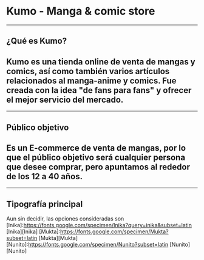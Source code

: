 # Kumo - Manga & comic store 
---
## ¿Qué es Kumo? 

Kumo es una tienda online de venta de mangas y comics, así como también varios artículos relacionados 
al manga-anime y comics. Fue creada con la idea "de fans para fans" y ofrecer el mejor servicio del 
mercado. 
---
---
## Público objetivo
Es un E-commerce de venta de mangas, por lo que el público objetivo será cualquier persona que desee
comprar, pero apuntamos al rededor de los 12 a 40 años.
---
---
## Tipografía principal
Aun sin decidir, las opciones consideradas son
[Inika]:https://fonts.google.com/specimen/Inika?query=inika&subset=latin
[Inika][Inika]
[Mukta]:https://fonts.google.com/specimen/Mukta?subset=latin
[Mukta][Mukta]
[Nunito]:https://fonts.google.com/specimen/Nunito?subset=latin
[Nunito][Nunito]